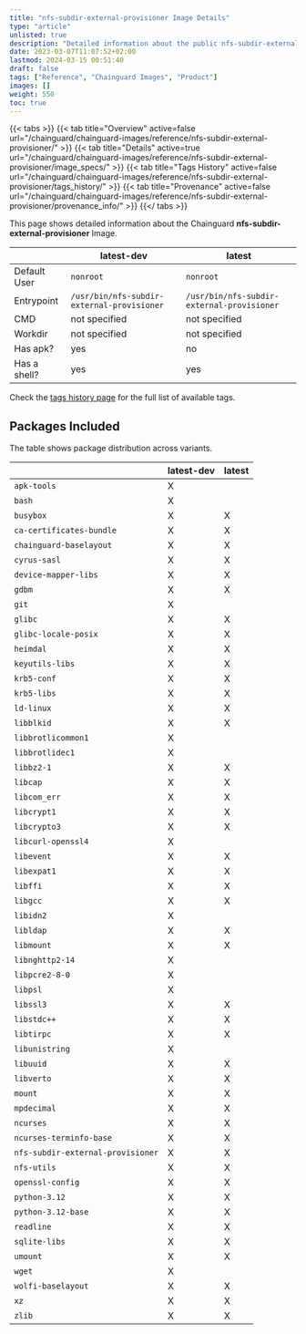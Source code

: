 ```yaml
---
title: "nfs-subdir-external-provisioner Image Details"
type: "article"
unlisted: true
description: "Detailed information about the public nfs-subdir-external-provisioner Chainguard Image."
date: 2023-03-07T11:07:52+02:00
lastmod: 2024-03-15 00:51:40
draft: false
tags: ["Reference", "Chainguard Images", "Product"]
images: []
weight: 550
toc: true
---
```


{{< tabs >}}
{{< tab title="Overview" active=false url="/chainguard/chainguard-images/reference/nfs-subdir-external-provisioner/" >}}
{{< tab title="Details" active=true url="/chainguard/chainguard-images/reference/nfs-subdir-external-provisioner/image_specs/" >}}
{{< tab title="Tags History" active=false url="/chainguard/chainguard-images/reference/nfs-subdir-external-provisioner/tags_history/" >}}
{{< tab title="Provenance" active=false url="/chainguard/chainguard-images/reference/nfs-subdir-external-provisioner/provenance_info/" >}}
{{</ tabs >}}

This page shows detailed information about the Chainguard **nfs-subdir-external-provisioner** Image.

|              | latest-dev                                 | latest                                     |
|--------------|--------------------------------------------|--------------------------------------------|
| Default User | `nonroot`                                  | `nonroot`                                  |
| Entrypoint   | `/usr/bin/nfs-subdir-external-provisioner` | `/usr/bin/nfs-subdir-external-provisioner` |
| CMD          | not specified                              | not specified                              |
| Workdir      | not specified                              | not specified                              |
| Has apk?     | yes                                        | no                                         |
| Has a shell? | yes                                        | yes                                        |

Check the [tags history page](/chainguard/chainguard-images/reference/nfs-subdir-external-provisioner/tags_history/) for the full list of available tags.

## Packages Included
The table shows package distribution across variants.

|                                   | latest-dev | latest |
|-----------------------------------|------------|--------|
| `apk-tools`                       | X          |        |
| `bash`                            | X          |        |
| `busybox`                         | X          | X      |
| `ca-certificates-bundle`          | X          | X      |
| `chainguard-baselayout`           | X          | X      |
| `cyrus-sasl`                      | X          | X      |
| `device-mapper-libs`              | X          | X      |
| `gdbm`                            | X          | X      |
| `git`                             | X          |        |
| `glibc`                           | X          | X      |
| `glibc-locale-posix`              | X          | X      |
| `heimdal`                         | X          | X      |
| `keyutils-libs`                   | X          | X      |
| `krb5-conf`                       | X          | X      |
| `krb5-libs`                       | X          | X      |
| `ld-linux`                        | X          | X      |
| `libblkid`                        | X          | X      |
| `libbrotlicommon1`                | X          |        |
| `libbrotlidec1`                   | X          |        |
| `libbz2-1`                        | X          | X      |
| `libcap`                          | X          | X      |
| `libcom_err`                      | X          | X      |
| `libcrypt1`                       | X          | X      |
| `libcrypto3`                      | X          | X      |
| `libcurl-openssl4`                | X          |        |
| `libevent`                        | X          | X      |
| `libexpat1`                       | X          | X      |
| `libffi`                          | X          | X      |
| `libgcc`                          | X          | X      |
| `libidn2`                         | X          |        |
| `libldap`                         | X          | X      |
| `libmount`                        | X          | X      |
| `libnghttp2-14`                   | X          |        |
| `libpcre2-8-0`                    | X          |        |
| `libpsl`                          | X          |        |
| `libssl3`                         | X          | X      |
| `libstdc++`                       | X          | X      |
| `libtirpc`                        | X          | X      |
| `libunistring`                    | X          |        |
| `libuuid`                         | X          | X      |
| `libverto`                        | X          | X      |
| `mount`                           | X          | X      |
| `mpdecimal`                       | X          | X      |
| `ncurses`                         | X          | X      |
| `ncurses-terminfo-base`           | X          | X      |
| `nfs-subdir-external-provisioner` | X          | X      |
| `nfs-utils`                       | X          | X      |
| `openssl-config`                  | X          | X      |
| `python-3.12`                     | X          | X      |
| `python-3.12-base`                | X          | X      |
| `readline`                        | X          | X      |
| `sqlite-libs`                     | X          | X      |
| `umount`                          | X          | X      |
| `wget`                            | X          |        |
| `wolfi-baselayout`                | X          | X      |
| `xz`                              | X          | X      |
| `zlib`                            | X          | X      |

